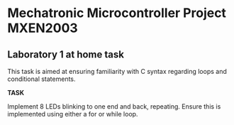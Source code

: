 # Mechatronic Microcontroller Project MXEN2003

## Laboratory 1 at home task

This task is aimed at ensuring familiarity with C syntax regarding loops and conditional statements.

**TASK**

Implement 8 LEDs blinking to one end and back, repeating.
Ensure this is implemented using either a for or while loop.
